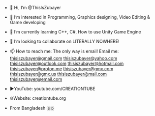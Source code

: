 - 👋 Hi, I’m @ThisIsZubayer
- 👀 I’m interested in Programming, Graphics designing, Video Editing & Game developing
- 🌱 I’m currently learning C++, C#, How to use Unity Game Engine
- 💞️ I’m looking to collaborate on LITERALLY NOWHERE!
- 📫 How to reach me: The only way is email!
                       Email me: 
                       thisiszubayer@gmail.com
                       thisiszubayer@yahoo.com
                       thisiszubayer@outlook.com
                       thisiszubayer@hotmail.com
                       thisiszubayer@proton.me
                       thisiszubayer@gmx.com
                       thisiszubayer@gmx.us
                       thisiszubayer@mail.com
                       thisiszubayer@email.com


- ▶️YouTube: youtube.com/CREATIONTUBE
- 🌐Website: creationtube.org
- From Bangladesh :bangladesh:


